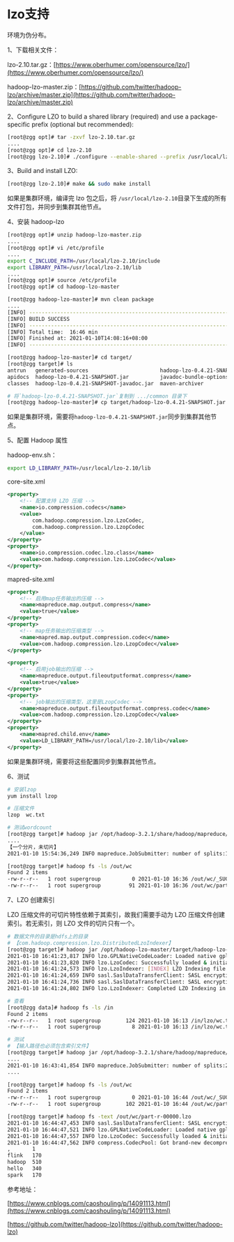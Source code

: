 # lzo支持

环境为伪分布。

1、下载相关文件：

lzo-2.10.tar.gz：[https://www.oberhumer.com/opensource/lzo/](https://www.oberhumer.com/opensource/lzo/)

hadoop-lzo-master.zip：[https://github.com/twitter/hadoop-lzo/archive/master.zip](https://github.com/twitter/hadoop-lzo/archive/master.zip)

2、Configure LZO to build a shared library (required) and use a package-specific prefix (optional but recommended): 

```sh
[root@zgg opt]# tar -zxvf lzo-2.10.tar.gz 
....
[root@zgg opt]# cd lzo-2.10
[root@zgg lzo-2.10]# ./configure --enable-shared --prefix /usr/local/lzo-2.10
```

3、Build and install LZO: 

```sh
[root@zgg lzo-2.10]# make && sudo make install
```

如果是集群环境，编译完 lzo 包之后，将 `/usr/local/lzo-2.10`目录下生成的所有文件打包，并同步到集群其他节点。

4、安装 hadoop-lzo

```sh
[root@zgg opt]# unzip hadoop-lzo-master.zip
....
[root@zgg opt]# vi /etc/profile
....
export C_INCLUDE_PATH=/usr/local/lzo-2.10/include
export LIBRARY_PATH=/usr/local/lzo-2.10/lib
....
[root@zgg opt]# source /etc/profile
[root@zgg opt]# cd hadoop-lzo-master

[root@zgg hadoop-lzo-master]# mvn clean package
....
[INFO] ------------------------------------------------------------------------
[INFO] BUILD SUCCESS
[INFO] ------------------------------------------------------------------------
[INFO] Total time:  16:46 min
[INFO] Finished at: 2021-01-10T14:08:16+08:00
[INFO] ------------------------------------------------------------------------

[root@zgg hadoop-lzo-master]# cd target/
[root@zgg target]# ls
antrun   generated-sources                       hadoop-lzo-0.4.21-SNAPSHOT-sources.jar  native
apidocs  hadoop-lzo-0.4.21-SNAPSHOT.jar          javadoc-bundle-options                  test-classes
classes  hadoop-lzo-0.4.21-SNAPSHOT-javadoc.jar  maven-archiver

# 将`hadoop-lzo-0.4.21-SNAPSHOT.jar`复制到 .../common 目录下
[root@zgg hadoop-lzo-master]# cp target/hadoop-lzo-0.4.21-SNAPSHOT.jar /opt/hadoop-3.2.1/share/hadoop/common
```

如果是集群环境，需要将`hadoop-lzo-0.4.21-SNAPSHOT.jar`同步到集群其他节点。

5、配置 Hadoop 属性

hadoop-env.sh：

```sh
export LD_LIBRARY_PATH=/usr/local/lzo-2.10/lib
```

core-site.xml

```xml
<property>
	<!-- 配置支持 LZO 压缩 -->
	<name>io.compression.codecs</name>
	<value>
		com.hadoop.compression.lzo.LzoCodec,
		com.hadoop.compression.lzo.LzopCodec
	</value>
</property>
<property>
 	<name>io.compression.codec.lzo.class</name>
 	<value>com.hadoop.compression.lzo.LzoCodec</value>
</property>
```
mapred-site.xml

```xml
<property>
	<!-- 启用map任务输出的压缩 -->
    <name>mapreduce.map.output.compress</name>
    <value>true</value>
</property>
<property>
	<!-- map任务输出的压缩类型 -->
    <name>mapred.map.output.compression.codec</name>
    <value>com.hadoop.compression.lzo.LzopCodec</value>
</property>

<property>
	<!-- 启用job输出的压缩 -->
    <name>mapreduce.output.fileoutputformat.compress</name>
    <value>true</value>
</property>
<property>
	<!-- job输出的压缩类型，这里是LzopCodec -->
    <name>mapreduce.output.fileoutputformat.compress.codec</name>
    <value>com.hadoop.compression.lzo.LzopCodec</value>
</property>
<property>
    <name>mapred.child.env</name>
    <value>LD_LIBRARY_PATH=/usr/local/lzo-2.10/lib</value>
</property>
```

如果是集群环境，需要将这些配置同步到集群其他节点。

6、测试

```sh
# 安装lzop
yum install lzop

# 压缩文件
lzop  wc.txt

# 测试wordcount
[root@zgg target]# hadoop jar /opt/hadoop-3.2.1/share/hadoop/mapreduce/hadoop-mapreduce-examples-3.2.1.jar wordcount /in/wc.txt.lzo /out/wc
....
【一个分片，未切片】
2021-01-10 15:54:36,249 INFO mapreduce.JobSubmitter: number of splits:1

[root@zgg target]# hadoop fs -ls /out/wc    
Found 2 items
-rw-r--r--   1 root supergroup          0 2021-01-10 16:36 /out/wc/_SUCCESS
-rw-r--r--   1 root supergroup         91 2021-01-10 16:36 /out/wc/part-r-00000.lzo
```

7、LZO 创建索引

LZO 压缩文件的可切片特性依赖于其索引，故我们需要手动为 LZO 压缩文件创建索引。若无索引，则 LZO 文件的切片只有一个。

```sh
# 数据文件的目录是hdfs上的目录
# 【com.hadoop.compression.lzo.DistributedLzoIndexer】
[root@zgg target]# hadoop jar /opt/hadoop-lzo-master/target/hadoop-lzo-0.4.21-SNAPSHOT.jar com.hadoop.compression.lzo.LzoIndexer /in/wc.txt.lzo 
2021-01-10 16:41:23,817 INFO lzo.GPLNativeCodeLoader: Loaded native gpl library from the embedded binaries
2021-01-10 16:41:23,820 INFO lzo.LzoCodec: Successfully loaded & initialized native-lzo library [hadoop-lzo rev 5dbdddb8cfb544e58b4e0b9664b9d1b66657faf5]
2021-01-10 16:41:24,573 INFO lzo.LzoIndexer: [INDEX] LZO Indexing file /in/wc.txt.lzo, size 0.00 GB...
2021-01-10 16:41:24,659 INFO sasl.SaslDataTransferClient: SASL encryption trust check: localHostTrusted = false, remoteHostTrusted = false
2021-01-10 16:41:24,736 INFO sasl.SaslDataTransferClient: SASL encryption trust check: localHostTrusted = false, remoteHostTrusted = false
2021-01-10 16:41:24,802 INFO lzo.LzoIndexer: Completed LZO Indexing in 0.23 seconds (0.00 MB/s).  Index size is 0.01 KB.

# 查看
[root@zgg data]# hadoop fs -ls /in
Found 2 items
-rw-r--r--   1 root supergroup        124 2021-01-10 16:13 /in/lzo/wc.txt.lzo
-rw-r--r--   1 root supergroup          8 2021-01-10 16:13 /in/lzo/wc.txt.lzo.index

# 测试
# 【输入路径也必须包含索引文件】
[root@zgg target]# hadoop jar /opt/hadoop-3.2.1/share/hadoop/mapreduce/hadoop-mapreduce-examples-3.2.1.jar wordcount /in/lzo /out/wc
....
2021-01-10 16:43:41,854 INFO mapreduce.JobSubmitter: number of splits:2
....

[root@zgg target]# hadoop fs -ls /out/wc
Found 2 items
-rw-r--r--   1 root supergroup          0 2021-01-10 16:44 /out/wc/_SUCCESS
-rw-r--r--   1 root supergroup        102 2021-01-10 16:44 /out/wc/part-r-00000.lzo

[root@zgg target]# hadoop fs -text /out/wc/part-r-00000.lzo
2021-01-10 16:44:47,453 INFO sasl.SaslDataTransferClient: SASL encryption trust check: localHostTrusted = false, remoteHostTrusted = false
2021-01-10 16:44:47,521 INFO lzo.GPLNativeCodeLoader: Loaded native gpl library from the embedded binaries
2021-01-10 16:44:47,557 INFO lzo.LzoCodec: Successfully loaded & initialized native-lzo library [hadoop-lzo rev 5dbdddb8cfb544e58b4e0b9664b9d1b66657faf5]
2021-01-10 16:44:47,562 INFO compress.CodecPool: Got brand-new decompressor [.lzo]
,       1
flink   170
hadoop  510
hello   340
spark   170
```

参考地址：

[https://www.cnblogs.com/caoshouling/p/14091113.html](https://www.cnblogs.com/caoshouling/p/14091113.html)

[https://github.com/twitter/hadoop-lzo](https://github.com/twitter/hadoop-lzo)